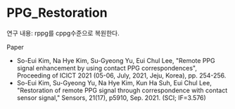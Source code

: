 # PPG_Restoration
연구 내용: rppg를 cppg수준으로 복원한다.

Paper
- So-Eui Kim, Na Hye Kim, Su-Gyeong Yu, Eui Chul Lee, "Remote PPG signal enhancement by using contact PPG correspondences", Proceeding of ICICT 2021 (05-06, July, 2021, Jeju, Korea), pp. 254-256. 
- So-Eui Kim, Su-Gyeong Yu, Na Hye Kim, Kun Ha Suh, Eui Chul Lee, "Restoration of remote PPG signal through correspondence with contact sensor signal," Sensors, 21(17), p5910, Sep. 2021. (SCI; IF=3.576)
